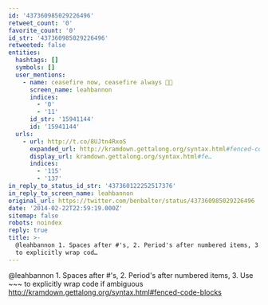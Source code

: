 ```yaml
---
id: '437360985029226496'
retweet_count: '0'
favorite_count: '0'
id_str: '437360985029226496'
retweeted: false
entities:
  hashtags: []
  symbols: []
  user_mentions:
    - name: ceasefire now, ceasefire always 🍞🌹
      screen_name: leahbannon
      indices:
        - '0'
        - '11'
      id_str: '15941144'
      id: '15941144'
  urls:
    - url: http://t.co/8UJtn4RxoS
      expanded_url: http://kramdown.gettalong.org/syntax.html#fenced-code-blocks
      display_url: kramdown.gettalong.org/syntax.html#fe…
      indices:
        - '115'
        - '137'
in_reply_to_status_id_str: '437360122252517376'
in_reply_to_screen_name: leahbannon
original_url: https://twitter.com/benbalter/status/437360985029226496
date: '2014-02-22T22:59:19.000Z'
sitemap: false
robots: noindex
reply: true
title: >-
  @leahbannon 1. Spaces after #'s, 2. Period's after numbered items, 3. Use ~~~
  to explicitly wrap cod…
---
```


@leahbannon 1. Spaces after #'s, 2. Period's after numbered items, 3. Use ~~~ to explicitly wrap code if ambiguous http://kramdown.gettalong.org/syntax.html#fenced-code-blocks